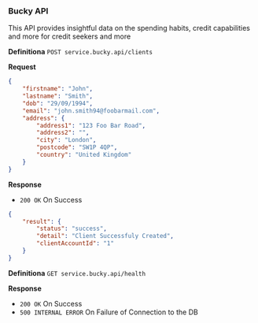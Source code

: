 ### Bucky API
This API provides insightful data on the spending habits, credit capabilities and more for credit seekers and more

**Definitiona**
`POST service.bucky.api/clients`

**Request**
```json
{
    "firstname": "John",
    "lastname": "Smith",
    "dob": "29/09/1994",
    "email": "john.smith94@foobarmail.com",
    "address": {
        "address1": "123 Foo Bar Road",
        "address2": "",
        "city": "London",
        "postcode": "SW1P 4QP",
        "country": "United Kingdom"
    }
}
```

**Response**
- `200 OK` On Success
 
```json
{
    "result": {
        "status": "success",
        "detail": "Client Successfuly Created",
        "clientAccountId": "1"
    }
}
```

**Definitiona**
`GET service.bucky.api/health`

**Response**
- `200 OK` On Success
- `500 INTERNAL ERROR` On Failure of Connection to the DB

